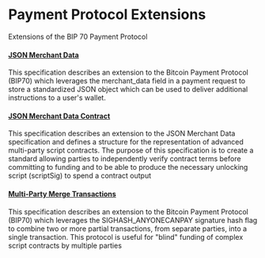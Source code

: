 # Payment Protocol Extensions
Extensions of the BIP 70 Payment Protocol


#### [JSON Merchant Data](https://github.com/jeton-tech/payment-protocol-extensions/blob/master/json-merchant-data.md)
This specification describes an extension to the Bitcoin Payment Protocol (BIP70) which leverages the merchant_data field in a payment request to store a standardized JSON object which can be used to deliver additional instructions to a user's wallet.

#### [JSON Merchant Data Contract](https://github.com/jeton-tech/payment-protocol-extensions/blob/master/json-contract.md)
This specification describes an extension to the JSON Merchant Data specification and defines a structure for the representation of advanced multi-party script contracts. The purpose of this specification is to create a standard allowing parties to independently verify contract terms before committing to funding and to be able to produce the necessary unlocking script (scriptSig) to spend a contract output

#### [Multi-Party Merge Transactions](https://github.com/jeton-tech/payment-protocol-extensions/blob/master/multi-party-merge.md)
This specification describes an extension to the Bitcoin Payment Protocol (BIP70) which leverages the SIGHASH_ANYONECANPAY signature hash flag to combine two or more partial transactions, from separate parties, into a single transaction. This protocol is useful for "blind" funding of complex script contracts by multiple parties
